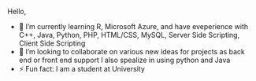  Hello,
 
- 🌱 I’m currently learning R, Microsoft Azure, and have eveperience with C++, Java, Python, PHP, HTML/CSS, MySQL, Server Side Scripting, Client Side Scripting 
- 👯 I’m looking to collaborate on various new ideas for projects as back end or front end support I also spealize in using python and Java 
- ⚡ Fun fact: I am a student at University 
